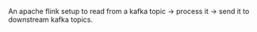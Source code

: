 An apache flink setup to read from a kafka topic -> process it -> send it to downstream kafka topics.
